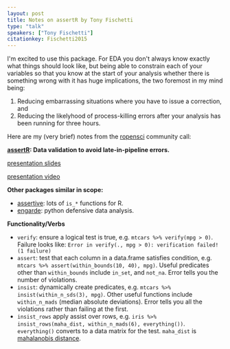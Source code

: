 ```yaml
---
layout: post
title: Notes on assertR by Tony Fischetti
type: "talk"
speakers: ["Tony Fischetti"]
citationkey: Fischetti2015
---
```


I'm excited to use this package. For EDA you don't always know exactly what things should look like, but being able to constrain each of your variables so that you know at the start of your analysis whether there is something wrong with it has huge implications, the two foremost in my mind being:

1. Reducing embarrassing situations where you have to issue a correction, and
2. Reducing the likelyhood of process-killing errors after your analysis has been running for three hours.

Here are my (very brief) notes from the [ropensci](https://ropensci.org/) community call:

**[assertR](https://github.com/tonyfischetti/assertr): Data validation to avoid late-in-pipeline errors.**

[presentation slides](http://statethatiamin.onlythisrose.com/assertr-presentation.html)

[presentation video](https://vimeo.com/channels/rocommunitycalls)

**Other packages similar in scope:**

* [assertive](https://cran.r-project.org/web/packages/assertive/index.html): lots of `is_*` functions for R.
* [engarde](https://github.com/TomAugspurger/engarde): python defensive data analysis.

**Functionality/Verbs**

* `verify`: ensure a logical test is true, e.g. `mtcars %>% verify(mpg > 0)`. Failure looks like: `Error in verify(., mpg > 0): verification failed! (1 failure)`
* `assert`: test that each column in a data.frame satisfies condition, e.g. `mtcars %>% assert(within_bounds(10, 40), mpg)`. Useful predicates other than `within_bounds` include `in_set`, and `not_na`. Error tells you the number of violations.
* `insist`: dynamically create predicates, e.g. `mtcars %>% insist(within_n_sds(3), mpg)`. Other useful functions include `within_n_mads` (median absolute deviations). Error tells you all the violations rather than failing at the first.
* `insist_rows` apply assist over rows, e.g. `iris %>% insist_rows(maha_dist, within_n_mads(6), everything())`. `everything()` converts to a data matrix for the test. `maha_dist` is [mahalanobis distance](https://en.wikipedia.org/wiki/Mahalanobis_distance).
